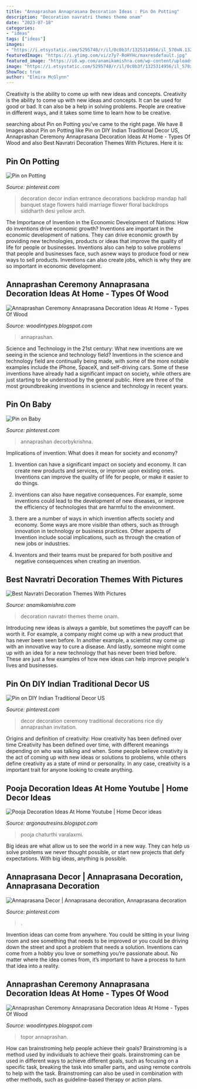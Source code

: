 ```yaml
---
title: "Annaprashan Annaprasana Decoration Ideas : Pin On Potting"
description: "Decoration navratri themes theme onam"
date: "2023-07-18"
categories:
- "ideas"
tags: ["ideas"]
images:
- "https://i.etsystatic.com/5295748/r/il/0c0b3f/1325314956/il_570xN.1325314956_lerc.jpg"
featuredImage: "https://i.ytimg.com/vi/z7y7-RoHYHc/maxresdefault.jpg"
featured_image: "https://i0.wp.com/anamikamishra.com/wp-content/uploads/2014/09/navratri-decoration-3.jpg?resize=600%2C450"
image: "https://i.etsystatic.com/5295748/r/il/0c0b3f/1325314956/il_570xN.1325314956_lerc.jpg"
ShowToc: true
author: "Elmira McGlynn"
---
```



Creativity is the ability to come up with new ideas and concepts.
Creativity is the ability to come up with new ideas and concepts. It can be used for good or bad. It can also be a help in solving problems. People are creative in different ways, and it takes some time to learn how to be creative.

	

		
searching about Pin on Potting you've came to the right page. We have 8 Images about Pin on Potting like Pin on DIY Indian Traditional Decor US, Annaprashan Ceremony Annaprasana Decoration Ideas At Home - Types Of Wood and also Best Navratri Decoration Themes With Pictures. Here it is:
		
    
## Pin On Potting

<img loading=lazy src="https://i.pinimg.com/originals/2b/ea/f9/2beaf942b355680fba7f2f39f32b4b8e.jpg" onerror="this.onerror=null;this.src='https://tse3.mm.bing.net/th?id=OIP.OTAbWlbiFwzwmgOEHwjZcAHaFm&amp;pid=15.1';" alt="Pin on Potting">

_Source: pinterest.com_

>decoration decor indian entrance decorations backdrop mandap hall banquet stage flowers haldi marriage flower floral backdrops siddharth desi yellow arch. 

	

The Importance of Invention in the Economic Development of Nations: How do inventions drive economic growth?
Inventions are important in the economic development of nations. They can drive economic growth by providing new technologies, products or ideas that improve the quality of life for people or businesses. Inventions also can help to solve problems that people and businesses face, such asnew ways to produce food or new ways to sell products. Inventions can also create jobs, which is why they are so important in economic development.

    
## Annaprashan Ceremony Annaprasana Decoration Ideas At Home - Types Of Wood

<img loading=lazy src="https://lh5.googleusercontent.com/proxy/EvtVASnQvczzVelcmHEgzgJ-5Wag37YdClqGWdvKiLVdr--gid4JuxxJpMqza5H-m-83vg0AFpo0prXLNP7sevFwYZNDGTWlKtYEytqK1UY=s0-d" onerror="this.onerror=null;this.src='https://tse4.mm.bing.net/th?id=OIP.9zvNnuWqZN6fNtORhsCKVAHaFj&amp;pid=15.1';" alt="Annaprashan Ceremony Annaprasana Decoration Ideas At Home - Types Of Wood">

_Source: woodintypes.blogspot.com_

>annaprashan. 

	

Science and Technology in the 21st century: What new inventions are we seeing in the science and technology field?
Inventions in the science and technology field are continually being made, with some of the more notable examples include the iPhone, SpaceX, and self-driving cars. Some of these inventions have already had a significant impact on society, while others are just starting to be understood by the general public. Here are three of the most groundbreaking inventions in science and technology in recent years.

    
## Pin On Baby

<img loading=lazy src="https://i.pinimg.com/736x/5d/7b/c5/5d7bc551919c1292014a9ca56a835783.jpg" onerror="this.onerror=null;this.src='https://tse3.mm.bing.net/th?id=OIP.y3cPfCvX3kgA4WckZ9T8KAHaFj&amp;pid=15.1';" alt="Pin on Baby">

_Source: pinterest.com_

>annaprashan decorbykrishna. 

	

Implications of invention: What does it mean for society and economy?
1. Invention can have a significant impact on society and economy. It can create new products and services, or improve upon existing ones. Inventions can improve the quality of life for people, or make it easier to do things.
2. inventions can also have negative consequences. For example, some inventions could lead to the development of new diseases, or improve the efficiency of technologies that are harmful to the environment.

3. there are a number of ways in which invention affects society and economy. Some ways are more visible than others, such as through innovation in technology or business practices. Other aspects of Invention include social implications, such as through the creation of new jobs or industries.

4. Inventors and their teams must be prepared for both positive and negative consequences when creating an invention.

    
## Best Navratri Decoration Themes With Pictures

<img loading=lazy src="https://i0.wp.com/anamikamishra.com/wp-content/uploads/2014/09/navratri-decoration-3.jpg?resize=600%2C450" onerror="this.onerror=null;this.src='https://tse3.mm.bing.net/th?id=OIP.z_BM1CF6bsF87brD-M-mZgHaFj&amp;pid=15.1';" alt="Best Navratri Decoration Themes With Pictures">

_Source: anamikamishra.com_

>decoration navratri themes theme onam. 

	

Introducing new ideas is always a gamble, but sometimes the payoff can be worth it. For example, a company might come up with a new product that has never been seen before. In another example, a scientist may come up with an innovative way to cure a disease. And lastly, someone might come up with an idea for a new technology that has never been tried before. These are just a few examples of how new ideas can help improve people's lives and businesses.

    
## Pin On DIY Indian Traditional Decor US

<img loading=lazy src="https://i.pinimg.com/originals/72/a2/26/72a22642527a0caa93226ad9424201d4.jpg" onerror="this.onerror=null;this.src='https://tse4.mm.bing.net/th?id=OIP.IN1NCrqtDzG37BEIQWGomQHaE7&amp;pid=15.1';" alt="Pin on DIY Indian Traditional Decor US">

_Source: pinterest.com_

>decor decoration ceremony traditional decorations rice diy annaprashan invitation. 

	

Origins and definition of creativity: How creativity has been defined over time
Creativity has been defined over time, with different meanings depending on who was talking and when. Some people believe creativity is the act of coming up with new ideas or solutions to problems, while others define creativity as a state of mind or personality. In any case, creativity is a important trait for anyone looking to create anything.

    
## Pooja Decoration Ideas At Home Youtube | Home Decor Ideas

<img loading=lazy src="https://i.ytimg.com/vi/z7y7-RoHYHc/maxresdefault.jpg" onerror="this.onerror=null;this.src='https://tse1.mm.bing.net/th?id=OIP.Zp1lnuQWYY8utUQzVpNp3QHaEK&amp;pid=15.1';" alt="Pooja Decoration Ideas At Home Youtube | Home Decor ideas">

_Source: argonautresins.blogspot.com_

>pooja chaturthi varalaxmi. 

	

Big ideas are what allow us to see the world in a new way. They can help us solve problems we never thought possible, or start new projects that defy expectations. With big ideas, anything is possible.

    
## Annaprasana Decor | Annaprasana Decoration, Annaprasana Decoration

<img loading=lazy src="https://i.pinimg.com/736x/7f/a8/7e/7fa87ef18a9b1de2281975e694d0d822.jpg" onerror="this.onerror=null;this.src='https://tse1.mm.bing.net/th?id=OIP.fEkNXR2Uzrf3_NDxKeqqrgHaJC&amp;pid=15.1';" alt="Annaprasana Decor | Annaprasana decoration, Annaprasana decoration">

_Source: pinterest.com_

>. 

	

Invention ideas can come from anywhere. You could be sitting in your living room and see something that needs to be improved or you could be driving down the street and spot a problem that needs a solution. Inventions can come from a hobby you love or something you’re passionate about. No matter where the idea comes from, it’s important to have a process to turn that idea into a reality.

    
## Annaprashan Ceremony Annaprasana Decoration Ideas At Home - Types Of Wood

<img loading=lazy src="https://i.etsystatic.com/5295748/r/il/0c0b3f/1325314956/il_570xN.1325314956_lerc.jpg" onerror="this.onerror=null;this.src='https://tse2.mm.bing.net/th?id=OIP.QSSaEvYuMLtUkUwCmDrICwHaHa&amp;pid=15.1';" alt="Annaprashan Ceremony Annaprasana Decoration Ideas At Home - Types Of Wood">

_Source: woodintypes.blogspot.com_

>topor annaprashan. 

	

How can brainstroming help people achieve their goals?
Brainstroming is a method used by individuals to achieve their goals. brainstroming can be used in different ways to achieve different goals, such as focusing on a specific task, breaking the task into smaller parts, and using remote controls to help with the task. Brainstroming can also be used in combination with other methods, such as guideline-based therapy or action plans.

